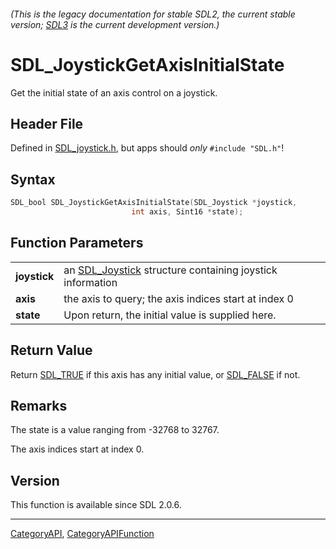 ###### (This is the legacy documentation for stable SDL2, the current stable version; [SDL3](https://wiki.libsdl.org/SDL3/) is the current development version.)
# SDL_JoystickGetAxisInitialState

Get the initial state of an axis control on a joystick.

## Header File

Defined in [SDL_joystick.h](https://github.com/libsdl-org/SDL/blob/SDL2/include/SDL_joystick.h), but apps should _only_ `#include "SDL.h"`!

## Syntax

```c
SDL_bool SDL_JoystickGetAxisInitialState(SDL_Joystick *joystick,
                           int axis, Sint16 *state);

```

## Function Parameters

|                  |                                                                           |
| ---------------- | ------------------------------------------------------------------------- |
| **joystick**     | an [SDL_Joystick](SDL_Joystick) structure containing joystick information |
| **axis**         | the axis to query; the axis indices start at index 0                      |
| **state**        | Upon return, the initial value is supplied here.                          |

## Return Value

Return [SDL_TRUE](SDL_TRUE) if this axis has any initial value, or
[SDL_FALSE](SDL_FALSE) if not.

## Remarks

The state is a value ranging from -32768 to 32767.

The axis indices start at index 0.

## Version

This function is available since SDL 2.0.6.

----
[CategoryAPI](CategoryAPI), [CategoryAPIFunction](CategoryAPIFunction)

